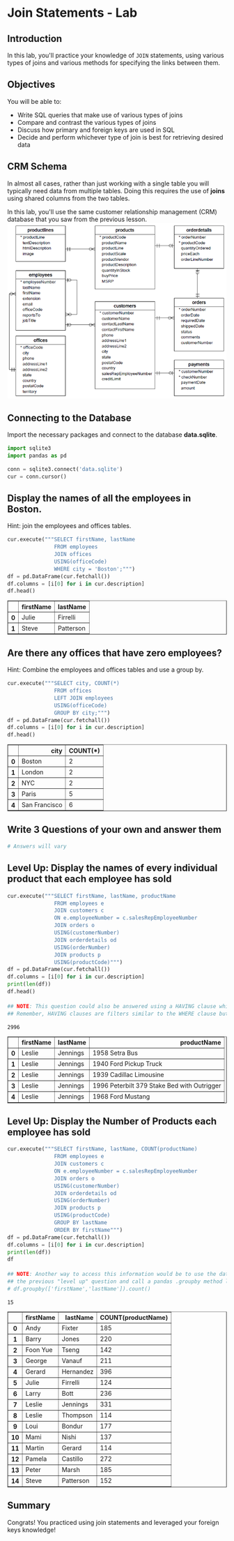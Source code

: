 
# Join Statements - Lab

## Introduction

In this lab, you'll practice your knowledge of `JOIN` statements, using various types of joins and various methods for specifying the links between them.

## Objectives

You will be able to:
* Write SQL queries that make use of various types of joins
* Compare and contrast the various types of joins
* Discuss how primary and foreign keys are used in SQL
* Decide and perform whichever type of join is best for retrieving desired data

## CRM Schema

In almost all cases, rather than just working with a single table you will typically need data from multiple tables. 
Doing this requires the use of **joins** using shared columns from the two tables. 

In this lab, you'll use the same customer relationship management (CRM) database that you saw from the previous lesson.
<img src='images/Database-Schema.png' width="600">

## Connecting to the Database
Import the necessary packages and connect to the database **data.sqlite**.


```python
import sqlite3
import pandas as pd
```


```python
conn = sqlite3.connect('data.sqlite')
cur = conn.cursor()
```

## Display the names of all the employees in Boston.
Hint: join the employees and offices tables.


```python
cur.execute("""SELECT firstName, lastName 
               FROM employees 
               JOIN offices 
               USING(officeCode) 
               WHERE city = 'Boston';""")
df = pd.DataFrame(cur.fetchall())
df.columns = [i[0] for i in cur.description]
df.head()
```




<div>
<style scoped>
    .dataframe tbody tr th:only-of-type {
        vertical-align: middle;
    }

    .dataframe tbody tr th {
        vertical-align: top;
    }

    .dataframe thead th {
        text-align: right;
    }
</style>
<table border="1" class="dataframe">
  <thead>
    <tr style="text-align: right;">
      <th></th>
      <th>firstName</th>
      <th>lastName</th>
    </tr>
  </thead>
  <tbody>
    <tr>
      <th>0</th>
      <td>Julie</td>
      <td>Firrelli</td>
    </tr>
    <tr>
      <th>1</th>
      <td>Steve</td>
      <td>Patterson</td>
    </tr>
  </tbody>
</table>
</div>



## Are there any offices that have zero employees?
Hint: Combine the employees and offices tables and use a group by.


```python
cur.execute("""SELECT city, COUNT(*)
               FROM offices
               LEFT JOIN employees
               USING(officeCode)
               GROUP BY city;""")
df = pd.DataFrame(cur.fetchall())
df.columns = [i[0] for i in cur.description]
df.head()
```




<div>
<style scoped>
    .dataframe tbody tr th:only-of-type {
        vertical-align: middle;
    }

    .dataframe tbody tr th {
        vertical-align: top;
    }

    .dataframe thead th {
        text-align: right;
    }
</style>
<table border="1" class="dataframe">
  <thead>
    <tr style="text-align: right;">
      <th></th>
      <th>city</th>
      <th>COUNT(*)</th>
    </tr>
  </thead>
  <tbody>
    <tr>
      <th>0</th>
      <td>Boston</td>
      <td>2</td>
    </tr>
    <tr>
      <th>1</th>
      <td>London</td>
      <td>2</td>
    </tr>
    <tr>
      <th>2</th>
      <td>NYC</td>
      <td>2</td>
    </tr>
    <tr>
      <th>3</th>
      <td>Paris</td>
      <td>5</td>
    </tr>
    <tr>
      <th>4</th>
      <td>San Francisco</td>
      <td>6</td>
    </tr>
  </tbody>
</table>
</div>



## Write 3 Questions of your own and answer them


```python
# Answers will vary
```

## Level Up: Display the names of every individual product that each employee has sold


```python
cur.execute("""SELECT firstName, lastName, productName
               FROM employees e
               JOIN customers c
               ON e.employeeNumber = c.salesRepEmployeeNumber
               JOIN orders o
               USING(customerNumber)
               JOIN orderdetails od
               USING(orderNumber)
               JOIN products p
               USING(productCode)""")
df = pd.DataFrame(cur.fetchall())
df.columns = [i[0] for i in cur.description]
print(len(df))
df.head()

## NOTE: This question could also be answered using a HAVING clause which you learned about previously 
## Remember, HAVING clauses are filters similar to the WHERE clause but are conditions applied after a GROUP BY.
```

    2996





<div>
<style scoped>
    .dataframe tbody tr th:only-of-type {
        vertical-align: middle;
    }

    .dataframe tbody tr th {
        vertical-align: top;
    }

    .dataframe thead th {
        text-align: right;
    }
</style>
<table border="1" class="dataframe">
  <thead>
    <tr style="text-align: right;">
      <th></th>
      <th>firstName</th>
      <th>lastName</th>
      <th>productName</th>
    </tr>
  </thead>
  <tbody>
    <tr>
      <th>0</th>
      <td>Leslie</td>
      <td>Jennings</td>
      <td>1958 Setra Bus</td>
    </tr>
    <tr>
      <th>1</th>
      <td>Leslie</td>
      <td>Jennings</td>
      <td>1940 Ford Pickup Truck</td>
    </tr>
    <tr>
      <th>2</th>
      <td>Leslie</td>
      <td>Jennings</td>
      <td>1939 Cadillac Limousine</td>
    </tr>
    <tr>
      <th>3</th>
      <td>Leslie</td>
      <td>Jennings</td>
      <td>1996 Peterbilt 379 Stake Bed with Outrigger</td>
    </tr>
    <tr>
      <th>4</th>
      <td>Leslie</td>
      <td>Jennings</td>
      <td>1968 Ford Mustang</td>
    </tr>
  </tbody>
</table>
</div>



## Level Up: Display the Number of Products each employee has sold


```python
cur.execute("""SELECT firstName, lastName, COUNT(productName)
               FROM employees e
               JOIN customers c                   
               ON e.employeeNumber = c.salesRepEmployeeNumber
               JOIN orders o 
               USING(customerNumber)
               JOIN orderdetails od 
               USING(orderNumber)                    
               JOIN products p 
               USING(productCode)
               GROUP BY lastName
               ORDER BY firstName""")
df = pd.DataFrame(cur.fetchall())
df.columns = [i[0] for i in cur.description]
print(len(df))
df

## NOTE: Another way to access this information would be to use the dataframe from 
## the previous "level up" question and call a pandas .groupby method like so:
# df.groupby(['firstName','lastName']).count()
```

    15





<div>
<style scoped>
    .dataframe tbody tr th:only-of-type {
        vertical-align: middle;
    }

    .dataframe tbody tr th {
        vertical-align: top;
    }

    .dataframe thead th {
        text-align: right;
    }
</style>
<table border="1" class="dataframe">
  <thead>
    <tr style="text-align: right;">
      <th></th>
      <th>firstName</th>
      <th>lastName</th>
      <th>COUNT(productName)</th>
    </tr>
  </thead>
  <tbody>
    <tr>
      <th>0</th>
      <td>Andy</td>
      <td>Fixter</td>
      <td>185</td>
    </tr>
    <tr>
      <th>1</th>
      <td>Barry</td>
      <td>Jones</td>
      <td>220</td>
    </tr>
    <tr>
      <th>2</th>
      <td>Foon Yue</td>
      <td>Tseng</td>
      <td>142</td>
    </tr>
    <tr>
      <th>3</th>
      <td>George</td>
      <td>Vanauf</td>
      <td>211</td>
    </tr>
    <tr>
      <th>4</th>
      <td>Gerard</td>
      <td>Hernandez</td>
      <td>396</td>
    </tr>
    <tr>
      <th>5</th>
      <td>Julie</td>
      <td>Firrelli</td>
      <td>124</td>
    </tr>
    <tr>
      <th>6</th>
      <td>Larry</td>
      <td>Bott</td>
      <td>236</td>
    </tr>
    <tr>
      <th>7</th>
      <td>Leslie</td>
      <td>Jennings</td>
      <td>331</td>
    </tr>
    <tr>
      <th>8</th>
      <td>Leslie</td>
      <td>Thompson</td>
      <td>114</td>
    </tr>
    <tr>
      <th>9</th>
      <td>Loui</td>
      <td>Bondur</td>
      <td>177</td>
    </tr>
    <tr>
      <th>10</th>
      <td>Mami</td>
      <td>Nishi</td>
      <td>137</td>
    </tr>
    <tr>
      <th>11</th>
      <td>Martin</td>
      <td>Gerard</td>
      <td>114</td>
    </tr>
    <tr>
      <th>12</th>
      <td>Pamela</td>
      <td>Castillo</td>
      <td>272</td>
    </tr>
    <tr>
      <th>13</th>
      <td>Peter</td>
      <td>Marsh</td>
      <td>185</td>
    </tr>
    <tr>
      <th>14</th>
      <td>Steve</td>
      <td>Patterson</td>
      <td>152</td>
    </tr>
  </tbody>
</table>
</div>



## Summary

Congrats! You practiced using join statements and leveraged your foreign keys knowledge!
